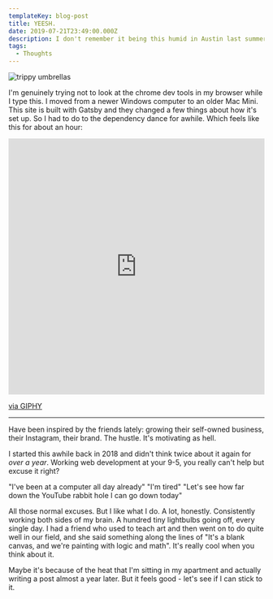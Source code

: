 ```yaml
---
templateKey: blog-post
title: YEESH.
date: 2019-07-21T23:49:00.000Z
description: I don't remember it being this humid in Austin last summer.
tags:
  - Thoughts
---
```

![trippy umbrellas](/img/art-artistic-background-459882.jpg "trippy umbrellas")

I'm genuinely trying not to look at the chrome dev tools in my browser while I type this. I moved from a newer Windows computer to an older Mac Mini. This site is built with Gatsby and they changed a few things about how it's set up. So I had to do to the dependency dance for awhile. Which feels like this for about an hour:

<div style="width:100%;height:0;padding-bottom:100%;position:relative;"><iframe src="https://giphy.com/embed/l4FGzTRVr14I4Ja00" width="100%" height="100%" style="position:absolute" frameBorder="0" class="giphy-embed" allowFullScreen></iframe></div><p><a href="https://giphy.com/gifs/golf-fall-kid-l4FGzTRVr14I4Ja00">via GIPHY</a></p>

- - -

Have been inspired by the friends lately: growing their self-owned business, their Instagram, their brand. The hustle. It's motivating as hell.

I started this awhile back in 2018 and didn't think twice about it again for _over a year_. Working web development at your 9-5, you really can't help but excuse it right?

"I've been at a computer all day already"
"I'm tired"
"Let's see how far down the YouTube rabbit hole I can go down today"

All those normal excuses. But I like what I do. A lot, honestly. Consistently working both sides of my brain. A hundred tiny lightbulbs going off, every single day. I had a friend who used to teach art and then went on to do quite well in our field, and she said something along the lines of "It's a blank canvas, and we're painting with logic and math". It's really cool when you think about it.

Maybe it's because of the heat that I'm sitting in my apartment and actually writing a post almost a year later. But it feels good - let's see if I can stick to it.
